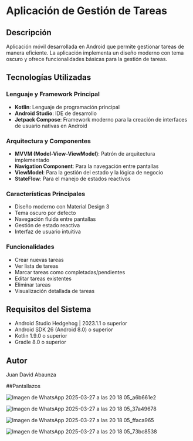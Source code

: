 # Aplicación de Gestión de Tareas

## Descripción
Aplicación móvil desarrollada en Android que permite gestionar tareas de manera eficiente. La aplicación implementa un diseño moderno con tema oscuro y ofrece funcionalidades básicas para la gestión de tareas.

## Tecnologías Utilizadas

### Lenguaje y Framework Principal
- **Kotlin**: Lenguaje de programación principal
- **Android Studio**: IDE de desarrollo
- **Jetpack Compose**: Framework moderno para la creación de interfaces de usuario nativas en Android

### Arquitectura y Componentes
- **MVVM (Model-View-ViewModel)**: Patrón de arquitectura implementado
- **Navigation Component**: Para la navegación entre pantallas
- **ViewModel**: Para la gestión del estado y la lógica de negocio
- **StateFlow**: Para el manejo de estados reactivos

### Características Principales
- Diseño moderno con Material Design 3
- Tema oscuro por defecto
- Navegación fluida entre pantallas
- Gestión de estado reactiva
- Interfaz de usuario intuitiva

### Funcionalidades
- Crear nuevas tareas
- Ver lista de tareas
- Marcar tareas como completadas/pendientes
- Editar tareas existentes
- Eliminar tareas
- Visualización detallada de tareas

## Requisitos del Sistema
- Android Studio Hedgehog | 2023.1.1 o superior
- Android SDK 26 (Android 8.0) o superior
- Kotlin 1.9.0 o superior
- Gradle 8.0 o superior

## Autor
Juan David Abaunza

##Pantallazos

![Imagen de WhatsApp 2025-03-27 a las 20 18 05_a6b661e2](https://github.com/user-attachments/assets/adda8f37-bf56-47bc-9900-49dbe6ee5466)

![Imagen de WhatsApp 2025-03-27 a las 20 18 05_37a49678](https://github.com/user-attachments/assets/55defd5f-2f06-4dec-87a4-724eb3db69ea)

![Imagen de WhatsApp 2025-03-27 a las 20 18 05_ffaca965](https://github.com/user-attachments/assets/3e72c88a-ea3e-4cbe-8e48-98a9e893abdb)

![Imagen de WhatsApp 2025-03-27 a las 20 18 05_73bc8538](https://github.com/user-attachments/assets/2ca90ead-e04c-4466-9648-85ce8debc3dd)



